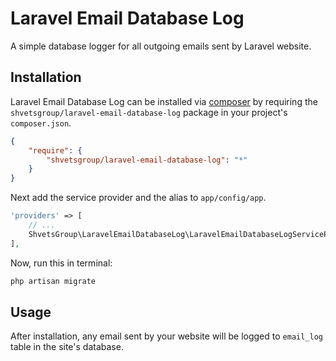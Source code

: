 # Laravel Email Database Log

A simple database logger for all outgoing emails sent by Laravel website.

## Installation

Laravel Email Database Log can be installed via [composer](http://getcomposer.org) by requiring the `shvetsgroup/laravel-email-database-log` package in your project's `composer.json`.

```json
{
    "require": {
        "shvetsgroup/laravel-email-database-log": "*"
    }
}
```

Next add the service provider and the alias to `app/config/app`.

```php
'providers' => [
    // ...
    ShvetsGroup\LaravelEmailDatabaseLog\LaravelEmailDatabaseLogServiceProvider::class,
],
```


Now, run this in terminal:

```bash
php artisan migrate
```

## Usage

After installation, any email sent by your website will be logged to `email_log` table in the site's database.

